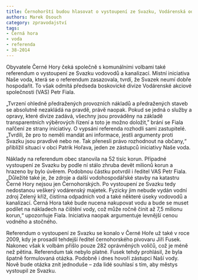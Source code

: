 ```yaml
---
title: Černohorští budou hlasovat o vystoupení ze Svazku, Vodárenská odmítá slova o předražené vodě
authors: Marek Osouch
category: zpravodajství
tags:
- Černá hora
- voda
- referenda
- 38-2014 
---
```


Obyvatele Černé Hory čeká společně s komunálními volbami také referendum o vystoupení ze Svazku vodovodů a kanalizací. Místní iniciativa Naše voda, která se o referendum zasazovala, tvrdí, že Svazek neumí dobře hospodařit. To však odmítá předseda boskovické divize Vodárenské akciové společnosti (VAS) Petr Fiala.

„Tvrzení ohledně předražených provozních nákladů a předražených staveb se absolutně nezakládá na pravdě, právě naopak. Pokud se jedná o služby a opravy, které divize zadává, všechny jsou prováděny na základě transparentních výběrových řízení a toto je možno doložit,” brání se Fiala nařčení ze strany iniciativy. 
O vypsání referenda rozhodli sami zastupitelé. „Tvrdili, že pro to neměli mandát ani informace, jestli argumenty proti Svazku jsou pravdivé nebo ne. Tak přenesli právo rozhodnout na občany,“ přiblížil situaci v obci Patrik Hořava, jeden ze zástupců iniciativy Naše voda.

Náklady na referendum obec stanovila na 52 tisíc korun. Případné vystoupení ze Svazku by podle ní stálo zhruba devět milionů korun a hrazeno by bylo úvěrem. Podobnou částku potvrdil i ředitel VAS Petr Fiala. „Důležité také je, že zdroje a další vodohospodářské stavby na katastru Černé Hory nejsou jen Černohorských. Po vystoupení ze Svazku tedy nedostanou veškerý vodárenský majetek. Fyzicky jim nebude vydán vodní zdroj Zelený kříž, čistírna odpadních vod a také některé úseky vodovodů a kanalizací. Černá Hora také bude nucena nakupovat vodu a bude se muset podílet na nákladech na čištění vody, což může ročně činit až 7,5 milionu korun,“ upozorňuje Fiala. Iniciativa naopak argumentuje levnější cenou vodného a stočného.

Referendum o vystoupení ze Svazku se konalo v Černé Hoře už také v roce 2009, kdy je prosadil tehdejší ředitel černohorského pivovaru Jiří Fusek. Nakonec však k volbám přišlo pouze 282 oprávněných voličů, což je méně než pětina. Referendum tak nebylo platné. Fusek tehdy prohlásil, že byla špatně formulovaná otázka. Podobně i dnes hovoří zástupci Naší vody. Nově bude otázka znít jednoduše – zda lidé souhlasí s tím, aby městys vystoupil ze Svazku.